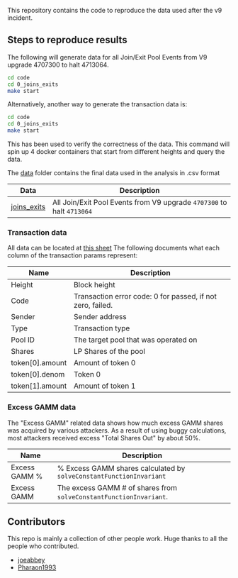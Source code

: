 This repository contains the code to reproduce the data used after the v9 incident.

## Steps to reproduce results

The following will generate data for all Join/Exit Pool Events from V9 upgrade 4707300 to halt 4713064.

```sh
cd code
cd 0_joins_exits
make start
```

Alternatively, another way to generate the transaction data is:

```sh
cd code
cd 0_joins_exits
make start
```

This has been used to verify the correctness of the data. 
This command will spin up 4 docker containers that start from different heights and query the data.


The [data](./data/) folder contains the final data used in the analysis in .csv format


| Data                                    | Description                                                           |
|-----------------------------------------|-----------------------------------------------------------------------|
| [joins_exits](./data/0_joins_exits.csv) | All Join/Exit Pool Events from V9 upgrade `4707300` to halt `4713064` |

### Transaction data

All data can be located at [this sheet](https://docs.google.com/spreadsheets/d/15aQWKFAZw07qVTvI8nZj1owiLLFVPP6ez9XnSKwmKXE/edit#gid=1966763120)
The following documents what each column of the transaction params represent: 

| Name              | Description                                                |
|-------------------|------------------------------------------------------------|
| Height            | Block height                                               |
| Code              | Transaction error code: 0 for passed, if not zero, failed. |
| Sender            | Sender address                                             |
| Type              | Transaction type                                           |
| Pool ID           | The target pool that was operated on                       |
| Shares            | LP Shares of the pool                                      |
| token[0].amount   | Amount of token 0                                          |
| token[0].denom    | Token 0                                                    |
| token[1].amount   | Amount of token 1                                          |


### Excess GAMM data

The "Excess GAMM" related data shows how much excess GAMM shares was acquired by various attackers.
As a result of using buggy calculations, most attackers received excess "Total Shares Out" by about 50%.

| Name              | Description                                                        |
|-------------------|--------------------------------------------------------------------|
| Excess GAMM %     | % Excess GAMM shares calculated by `solveConstantFunctionInvariant`|
| Excess GAMM       | The excess GAMM # of shares from `solveConstantFunctionInvariant`. |

## Contributors

This repo is mainly a collection of other people work.
Huge thanks to all the people who contributed.

- [joeabbey](https://github.com/joeabbey)
- [Pharaon1993](https://github.com/Pharaon1993)
